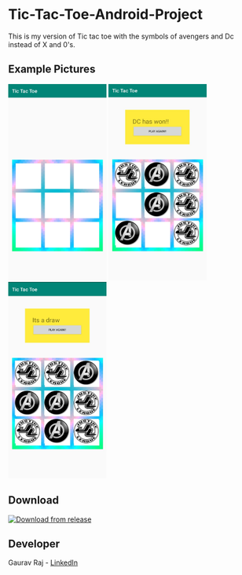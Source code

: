 # Tic-Tac-Toe-Android-Project

This is my version of Tic tac toe with the symbols of avengers and Dc instead of X and 0's.
 
## Example Pictures
<div>
 <img src='Examples/layout.jpg' width='200' height='400'>
 <img src='Examples/win.jpg' width='200' height='400'>
 <img src='Examples/draw.jpg' width='200' height='400'>
</div>


## Download
<a href='https://github.com/gauravraj0510/Tic-Tac-Toe-Android-Project/releases/download/TicTacToe/TicTacToe_v1.apk'>
<img alt='Download from release' src='https://www.inspirefm.org/wp-content/uploads/button-apk.png' width=200>
</a>

## Developer
Gaurav Raj - [LinkedIn](https://www.linkedin.com/in/gaurav-raj-5893b0195/)
